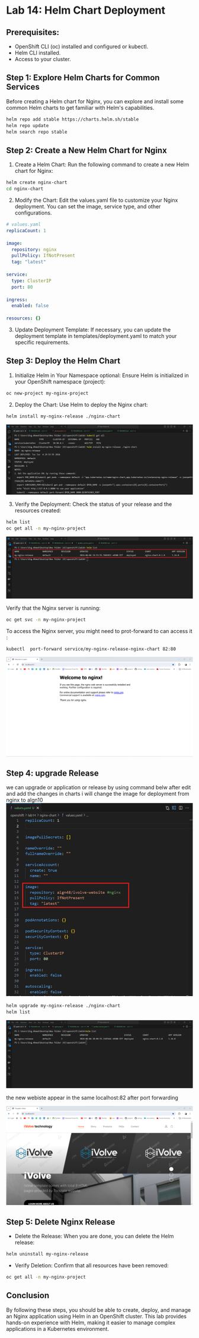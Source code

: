 # Lab 14: Helm Chart Deployment
## Prerequisites:
- OpenShift CLI (oc) installed and configured or kubectl.
- Helm CLI installed.
- Access to your cluster.

## Step 1: Explore Helm Charts for Common Services

Before creating a Helm chart for Nginx, you can explore and install some common Helm charts to get familiar with Helm's capabilities.
```sh 
helm repo add stable https://charts.helm.sh/stable
helm repo update
helm search repo stable
```

## Step 2: Create a New Helm Chart for Nginx
1. Create a Helm Chart:
Run the following command to create a new Helm chart for Nginx:

```sh
helm create nginx-chart
cd nginx-chart
```

2. Modify the Chart:
Edit the values.yaml file to customize your Nginx deployment. You can set the image, service type, and other configurations.
```yaml
# values.yaml
replicaCount: 1

image:
  repository: nginx
  pullPolicy: IfNotPresent
  tag: "latest"

service:
  type: ClusterIP
  port: 80

ingress:
  enabled: false

resources: {}
```
3. Update Deployment Template:
If necessary, you can update the deployment template in templates/deployment.yaml to match your specific requirements.


## Step 3: Deploy the Helm Chart
1. Initialize Helm in Your Namespace optional:
Ensure Helm is initialized in your OpenShift namespace (project):

```sh
oc new-project my-nginx-project
```
2. Deploy the Chart:
Use Helm to deploy the Nginx chart:

```sh
helm install my-nginx-release ./nginx-chart
```
![alt text](screenshots/helm-install.png)

3. Verify the Deployment:
Check the status of your release and the resources created:

```sh
helm list
oc get all -n my-nginx-project
```
![alt text](screenshots/helm-list.png)

Verify that the Nginx server is running:

```sh
oc get svc -n my-nginx-project
```
To access the Nginx server, you might need to prot-forward to can access it :

```sh
kubectl  port-forward service/my-nginx-release-nginx-chart 82:80
```
![alt text](screenshots/nginx.png)

## Step 4: upgrade Release
we can upgrade or application or release
by using command belw after edit and add the changes in charts
i will change the image for deployment from nginx to algn10
![alt text](screenshots/new-web-image.png)

```sh
helm upgrade my-nginx-release ./nginx-chart
helm list 
```
![alt text](screenshots/helm-list2.png)

 the new webiste appear in the same localhost:82 after port forwarding 

![alt text](screenshots/new-web.png)

## Step 5: Delete Nginx Release
- Delete the Release:
When you are done, you can delete the Helm release:

```sh
helm uninstall my-nginx-release
```
- Verify Deletion:
Confirm that all resources have been removed:

```sh
oc get all -n my-nginx-project
```
## Conclusion
By following these steps, you should be able to create, deploy, and manage an Nginx application using Helm in an OpenShift cluster. This lab provides hands-on experience with Helm, making it easier to manage complex applications in a Kubernetes environment.









